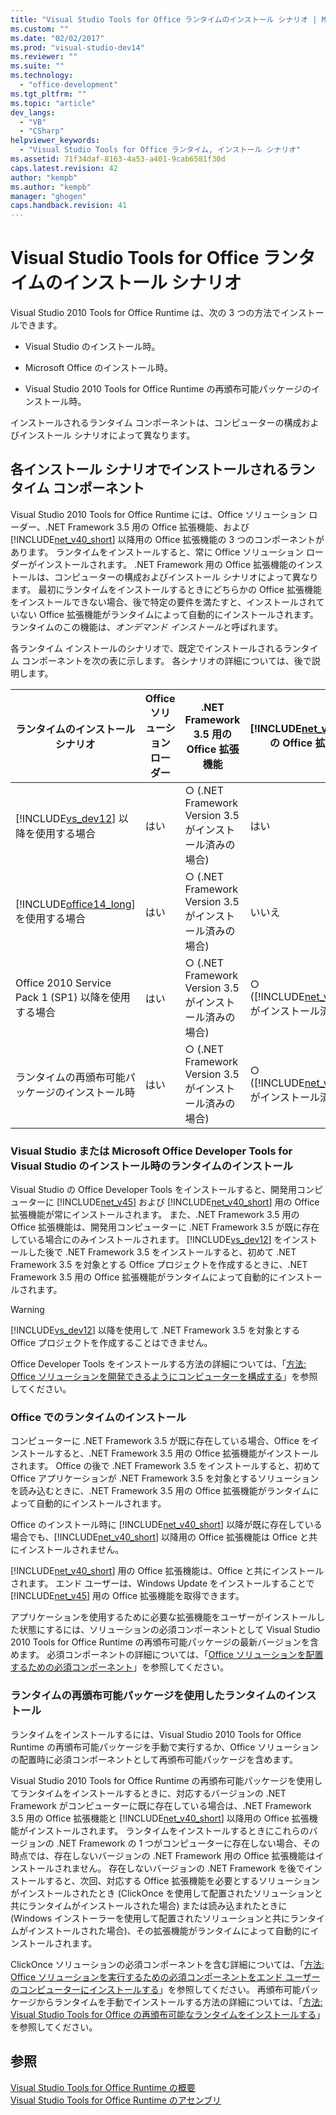 ```yaml
---
title: "Visual Studio Tools for Office ランタイムのインストール シナリオ | Microsoft Docs"
ms.custom: ""
ms.date: "02/02/2017"
ms.prod: "visual-studio-dev14"
ms.reviewer: ""
ms.suite: ""
ms.technology: 
  - "office-development"
ms.tgt_pltfrm: ""
ms.topic: "article"
dev_langs: 
  - "VB"
  - "CSharp"
helpviewer_keywords: 
  - "Visual Studio Tools for Office ランタイム, インストール シナリオ"
ms.assetid: 71f34daf-8163-4a53-a401-9cab6581f30d
caps.latest.revision: 42
author: "kempb"
ms.author: "kempb"
manager: "ghogen"
caps.handback.revision: 41
---
```

# Visual Studio Tools for Office ランタイムのインストール シナリオ
  Visual Studio 2010 Tools for Office Runtime は、次の 3 つの方法でインストールできます。  
  
-   Visual Studio のインストール時。  
  
-   Microsoft Office のインストール時。  
  
-   Visual Studio 2010 Tools for Office Runtime の再頒布可能パッケージのインストール時。  
  
 インストールされるランタイム コンポーネントは、コンピューターの構成およびインストール シナリオによって異なります。  
  
## 各インストール シナリオでインストールされるランタイム コンポーネント  
 Visual Studio 2010 Tools for Office Runtime には、Office ソリューション ローダー、.NET Framework 3.5 用の Office 拡張機能、および [!INCLUDE[net_v40_short](../sharepoint/includes/net-v40-short-md.md)] 以降用の Office 拡張機能の 3 つのコンポーネントがあります。  ランタイムをインストールすると、常に Office ソリューション ローダーがインストールされます。  .NET Framework 用の Office 拡張機能のインストールは、コンピューターの構成およびインストール シナリオによって異なります。  最初にランタイムをインストールするときにどちらかの Office 拡張機能をインストールできない場合、後で特定の要件を満たすと、インストールされていない Office 拡張機能がランタイムによって自動的にインストールされます。  ランタイムのこの機能は、*オンデマンド インストール*と呼ばれます。  
  
 各ランタイム インストールのシナリオで、既定でインストールされるランタイム コンポーネントを次の表に示します。  各シナリオの詳細については、後で説明します。  
  
|ランタイムのインストール シナリオ|Office ソリューション ローダー|.NET Framework 3.5 用の Office 拡張機能|[!INCLUDE[net_v40_short](../sharepoint/includes/net-v40-short-md.md)] の Office 拡張機能|[!INCLUDE[net_v45](../vsto/includes/net-v45-md.md)] の Office 拡張機能|  
|-----------------------|-------------------------|---------------------------------------|---------------------------------------------------------------------------|---------------------------------------------------------------|  
|[!INCLUDE[vs_dev12](../vsto/includes/vs-dev12-md.md)] 以降を使用する場合|はい|○ \(.NET Framework Version 3.5 がインストール済みの場合\)|はい|はい|  
|[!INCLUDE[office14_long](../vsto/includes/office14-long-md.md)] を使用する場合|はい|○ \(.NET Framework Version 3.5 がインストール済みの場合\)|いいえ|いいえ|  
|Office 2010 Service Pack 1 \(SP1\) 以降を使用する場合|はい|○ \(.NET Framework Version 3.5 がインストール済みの場合\)|○ \([!INCLUDE[net_v40_short](../sharepoint/includes/net-v40-short-md.md)] がインストール済みの場合\)|いいえ|  
|ランタイムの再頒布可能パッケージのインストール時|はい|○ \(.NET Framework Version 3.5 がインストール済みの場合\)|○ \([!INCLUDE[net_v40_short](../sharepoint/includes/net-v40-short-md.md)] がインストール済みの場合\)|○ \([!INCLUDE[net_v45](../vsto/includes/net-v45-md.md)] がインストール済みの場合\)|  
  
### Visual Studio または Microsoft Office Developer Tools for Visual Studio のインストール時のランタイムのインストール  
 Visual Studio の Office Developer Tools をインストールすると、開発用コンピューターに [!INCLUDE[net_v45](../vsto/includes/net-v45-md.md)] および [!INCLUDE[net_v40_short](../sharepoint/includes/net-v40-short-md.md)] 用の Office 拡張機能が常にインストールされます。  また、.NET Framework 3.5 用の Office 拡張機能は、開発用コンピューターに .NET Framework 3.5 が既に存在している場合にのみインストールされます。  [!INCLUDE[vs_dev12](../vsto/includes/vs-dev12-md.md)] をインストールした後で .NET Framework 3.5 をインストールすると、初めて .NET Framework 3.5 を対象とする Office プロジェクトを作成するときに、.NET Framework 3.5 用の Office 拡張機能がランタイムによって自動的にインストールされます。  
  
> [!WARNING]  
>  [!INCLUDE[vs_dev12](../vsto/includes/vs-dev12-md.md)] 以降を使用して .NET Framework 3.5 を対象とする Office プロジェクトを作成することはできません。  
  
 Office Developer Tools をインストールする方法の詳細については、「[方法: Office ソリューションを開発できるようにコンピューターを構成する](../vsto/how-to-configure-a-computer-to-develop-office-solutions.md)」を参照してください。  
  
### Office でのランタイムのインストール  
 コンピューターに .NET Framework 3.5 が既に存在している場合、Office をインストールすると、.NET Framework 3.5 用の Office 拡張機能がインストールされます。  Office の後で .NET Framework 3.5 をインストールすると、初めて Office アプリケーションが .NET Framework 3.5 を対象とするソリューションを読み込むときに、.NET Framework 3.5 用の Office 拡張機能がランタイムによって自動的にインストールされます。  
  
 Office のインストール時に [!INCLUDE[net_v40_short](../sharepoint/includes/net-v40-short-md.md)] 以降が既に存在している場合でも、[!INCLUDE[net_v40_short](../sharepoint/includes/net-v40-short-md.md)] 以降用の Office 拡張機能は Office と共にインストールされません。  
  
 [!INCLUDE[net_v40_short](../sharepoint/includes/net-v40-short-md.md)] 用の Office 拡張機能は、Office と共にインストールされます。  エンド ユーザーは、Windows Update をインストールすることで [!INCLUDE[net_v45](../vsto/includes/net-v45-md.md)] 用の Office 拡張機能を取得できます。  
  
 アプリケーションを使用するために必要な拡張機能をユーザーがインストールした状態にするには、ソリューションの必須コンポーネントとして Visual Studio 2010 Tools for Office Runtime の再頒布可能パッケージの最新バージョンを含めます。  必須コンポーネントの詳細については、「[Office ソリューションを配置するための必須コンポーネント](http://msdn.microsoft.com/ja-jp/9f672809-43a3-40a1-9057-397ce3b5126e)」を参照してください。  
  
### ランタイムの再頒布可能パッケージを使用したランタイムのインストール  
 ランタイムをインストールするには、Visual Studio 2010 Tools for Office Runtime の再頒布可能パッケージを手動で実行するか、Office ソリューションの配置時に必須コンポーネントとして再頒布可能パッケージを含めます。  
  
 Visual Studio 2010 Tools for Office Runtime の再頒布可能パッケージを使用してランタイムをインストールするときに、対応するバージョンの .NET Framework がコンピューターに既に存在している場合は、.NET Framework 3.5 用の Office 拡張機能と [!INCLUDE[net_v40_short](../sharepoint/includes/net-v40-short-md.md)] 以降用の Office 拡張機能がインストールされます。  ランタイムをインストールするときにこれらのバージョンの .NET Framework の 1 つがコンピューターに存在しない場合、その時点では、存在しないバージョンの .NET Framework 用の Office 拡張機能はインストールされません。  存在しないバージョンの .NET Framework を後でインストールすると、次回、対応する Office 拡張機能を必要とするソリューションがインストールされたとき \(ClickOnce を使用して配置されたソリューションと共にランタイムがインストールされた場合\) または読み込まれたときに \(Windows インストーラーを使用して配置されたソリューションと共にランタイムがインストールされた場合\)、その拡張機能がランタイムによって自動的にインストールされます。  
  
 ClickOnce ソリューションの必須コンポーネントを含む詳細については、「[方法: Office ソリューションを実行するための必須コンポーネントをエンド ユーザーのコンピューターにインストールする](http://msdn.microsoft.com/ja-jp/74dd2c52-838f-4abf-b2b4-4d7b0c2a0a98)」を参照してください。  再頒布可能パッケージからランタイムを手動でインストールする方法の詳細については、「[方法: Visual Studio Tools for Office の再頒布可能なランタイムをインストールする](../vsto/how-to-install-the-visual-studio-tools-for-office-runtime-redistributable.md)」を参照してください。  
  
## 参照  
 [Visual Studio Tools for Office Runtime の概要](../vsto/visual-studio-tools-for-office-runtime-overview.md)   
 [Visual Studio Tools for Office Runtime のアセンブリ](../vsto/assemblies-in-the-visual-studio-tools-for-office-runtime.md)  
  
  